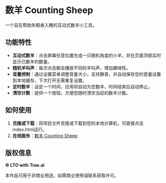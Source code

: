 # 数羊 Counting Sheep

一个旨在帮助失眠者入睡的互动式数羊小工具。

## 功能特性

*   **互动式数羊**：点击屏幕任意位置生成一只随机角度的小羊，并在页面顶部实时显示已数羊的数量。
*   **随机羊叫声**：每次点击都会播放不同的羊叫声，增加趣味性。
*   **音量控制**：通过设置菜单调整音量大小，支持静音，并自动保存您的音量设置到本地缓存，下次打开无需重复设置。
*   **定时数羊**：设定一个时间，应用将自动为您数羊，时间结束后自动停止。
*   **清空计数**：提供一个按钮，方便您随时清空当前的数羊计数。

## 如何使用

1.  **克隆或下载**：将项目文件克隆或下载到您的本地计算机，可直接点击index.html运行。
2.  **在线服务**：[数羊 Counting Sheep](https://sheep.lto.asia/)

## 版权信息

**© LTO with Trae.ai**

本作品可用于非商业用途，如需商业使用请联系获取许可。
